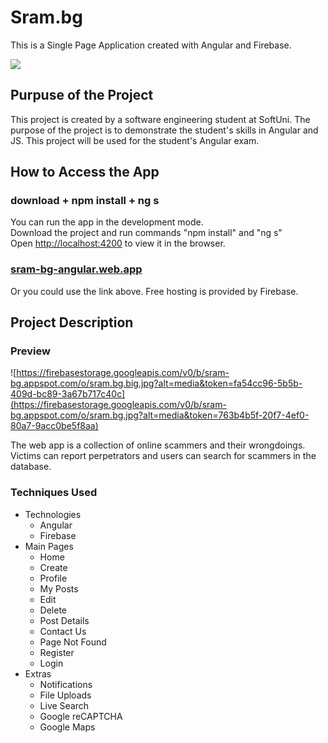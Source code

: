 # Sram.bg

This is a Single Page Application created with Angular and Firebase.

![](https://firebasestorage.googleapis.com/v0/b/sram-bg.appspot.com/o/ng.jpg?alt=media&token=5ae3301b-2b8b-4db7-ac4e-ef921256cc38)

## Purpuse of the Project

This project is created by a software engineering student at SoftUni. The purpose of the project is to demonstrate the student's skills in Angular and JS. This project will be used for the student's Angular exam.

## How to Access the App

### download + npm install + ng s

You can run the app in the development mode.\
Download the project and run commands "npm install" and "ng s"\
Open [http://localhost:4200](http://localhost:4200) to view it in the browser.

### [sram-bg-angular.web.app](https://sram-bg-angular.web.app)

Or you could use the link above. Free hosting is provided by Firebase.

## Project Description

### Preview

![https://firebasestorage.googleapis.com/v0/b/sram-bg.appspot.com/o/sram.bg.big.jpg?alt=media&token=fa54cc96-5b5b-409d-bc89-3a67b717c40c](https://firebasestorage.googleapis.com/v0/b/sram-bg.appspot.com/o/sram.bg.jpg?alt=media&token=763b4b5f-20f7-4ef0-80a7-9acc0be5f8aa)

The web app is a collection of online scammers and their wrongdoings. Victims can report perpetrators and users can search for scammers in the database.

### Techniques Used

* Technologies 
  * Angular
  * Firebase
* Main Pages
  * Home
  * Create
  * Profile
  * My Posts
  * Edit
  * Delete
  * Post Details
  * Contact Us
  * Page Not Found
  * Register
  * Login
* Extras
  * Notifications
  * File Uploads
  * Live Search 
  * Google reCAPTCHA
  * Google Maps